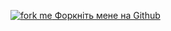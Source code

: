 [![fork me](/images/github.png) Форкніть мене на Github](https://github.com/basarat/typescript-book/)